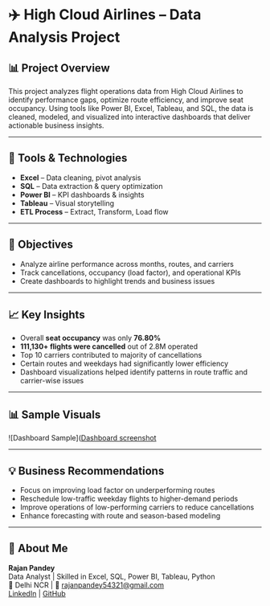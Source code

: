 # ✈️ High Cloud Airlines – Data Analysis Project

## 📊 Project Overview

This project analyzes flight operations data from High Cloud Airlines to identify performance gaps, optimize route efficiency, and improve seat occupancy. Using tools like Power BI, Excel, Tableau, and SQL, the data is cleaned, modeled, and visualized into interactive dashboards that deliver actionable business insights.

---

## 🧰 Tools & Technologies

- **Excel** – Data cleaning, pivot analysis
- **SQL** – Data extraction & query optimization
- **Power BI** – KPI dashboards & insights
- **Tableau** – Visual storytelling
- **ETL Process** – Extract, Transform, Load flow

---

## 📌 Objectives

- Analyze airline performance across months, routes, and carriers
- Track cancellations, occupancy (load factor), and operational KPIs
- Create dashboards to highlight trends and business issues

---

## 📈 Key Insights

- Overall **seat occupancy** was only **76.80%**
- **111,130+ flights were cancelled** out of 2.8M operated
- Top 10 carriers contributed to majority of cancellations
- Certain routes and weekdays had significantly lower efficiency
- Dashboard visualizations helped identify patterns in route traffic and carrier-wise issues

---

## 📊 Sample Visuals

![Dashboard Sample]([Dashboard screenshot](https://github.com/user-attachments/assets/c57a821e-407b-43b7-b50e-d19b86723f8e)

---

## 💡 Business Recommendations

- Focus on improving load factor on underperforming routes
- Reschedule low-traffic weekday flights to higher-demand periods
- Improve operations of low-performing carriers to reduce cancellations
- Enhance forecasting with route and season-based modeling

---

## 🙋 About Me

**Rajan Pandey**  
Data Analyst | Skilled in Excel, SQL, Power BI, Tableau, Python  
📍 Delhi NCR | 📧 rajanpandey54321@gmail.com  
[LinkedIn](https://www.linkedin.com/in/rajanpandey-analyst) | [GitHub](https://github.com/rajanpandey-analyst)


